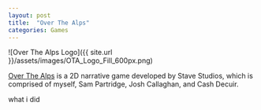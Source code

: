 ```yaml
---
layout: post
title:  "Over The Alps"
categories: Games
---
```


![Over The Alps Logo]({{ site.url }}/assets/images/OTA_Logo_Fill_600px.png)

[Over The Alps][ota-web] is a 2D narrative game developed by Stave Studios, which is comprised of myself, Sam Partridge, Josh Callaghan, and Cash Decuir.

what i did

[ota-web]: https://overthealpsgame.com/